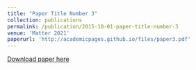 ```yaml
---
title: "Paper Title Number 3"
collection: publications
permalink: /publication/2015-10-01-paper-title-number-3
venue: 'Matter 2021'
paperurl: 'http://academicpages.github.io/files/paper3.pdf'
---
```



[Download paper here](http://academicpages.github.io/files/paper3.pdf)

